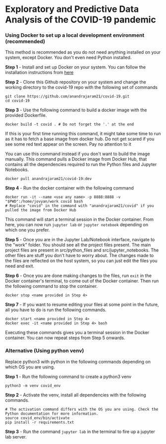 # Exploratory and Predictive Data Analysis of the COVID-19 pandemic

### Using Docker to set up a local development environment (recommended)

This method is recommended as you do not need anything installed on your system, except Docker. You don't even need Python installed.

**Step 1** - Install and set up Docker on your system. You can follow the installation instructions from [here](https://docs.docker.com/get-docker/)

**Step 2** - Clone this Github repository on your system and change the working directory to the covid-19 repo with the following set of commands

```
git clone https://github.com/anandrajaram21/covid-19.git
cd covid-19
```

**Step 3** - Use the following command to build a docker image with the provided Dockerfile. 

```
docker build -t covid . # Do not forget the '.' at the end
```

If this is your first time running this command, it might take some time to run as it has to fetch a base image from docker hub. Do not get scared if you see some red text appear on the screen. Pay no attention to it

You can use this command instead if you don't want to build the image manually. This command pulls a Docker image from Docker Hub, that contains all the dependencies required to run the Python files and Jupyter Notebooks.

```
docker pull anandrajaram21/covid-19:dev
```

**Step 4** - Run the docker container with the following command

```
docker run -it --name <use any name> -p 8888:8888 -v "$PWD":/home/jovyan/work covid bash
# Replace "covid" in the command with "anandrajaram21/covid" if you pulled the image from Docker Hub
```

This command will start a terminal session in the Docker container. From here, you can now run `jupyter lab` or `jupyter notebook` depending on which one you prefer.

**Step 5** - Once you are in the Jupyter Lab/Notebook interface, navigate to the "work" folder. You should see all the project files present. The main project files are present in src/python_files and src/jupyter_notebooks. The other files are stuff you don't have to worry about. The changes made to the files are reflected on the host system, so you can just edit the files you need and exit.

**Step 6** - Once you are done making changes to the files, run `exit` in the Docker container's terminal, to come out of the Docker container. Then run the following command to stop the container.

```
docker stop <name provided in Step 4>
```

**Step 7** - If you want to resume editing your files at some point in the future, all you have to do is run the following commands.

```
docker start <name provided in Step 4>
docker exec -it <name provided in Step 4> bash
```

Executing these commands gives you a terminal session in the Docker container. You can now repeat steps from Step 5 onwards.

### Alternative (Using python venv)

Replace python3 with python in the following commands depending on which OS you are using.

**Step 1** - Run the following command to create a python3 venv

```
python3 -m venv covid_env
```

**Step 2** - Activate the venv, install all dependencies with the following commands.

```
# The activation command differs with the OS you are using. Check the Python documentation for more information.
source covid_env/bin/activate
pip install -r requirements.txt
```

**Step 3** - Run the command `jupyter lab` in the terminal to fire up a jupyter lab server.

